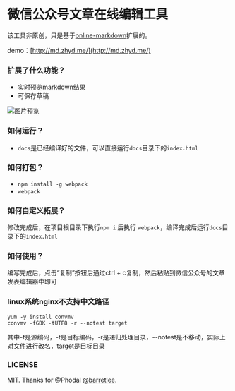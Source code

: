 # 微信公众号文章在线编辑工具

该工具非原创，只是基于[online-markdown](https://github.com/barretlee/online-markdown)扩展的。

demo：[http://md.zhyd.me/](http://md.zhyd.me/)

### 扩展了什么功能？

- 实时预览markdown结果
- 可保存草稿

![图片预览](https://images.gitee.com/uploads/images/2018/0921/160145_98e76b1c_784199.png "TIM截图20180921160133.png")

### 如何运行？

- `docs`是已经编译好的文件，可以直接运行`docs`目录下的`index.html`

### 如何打包？

- `npm install -g webpack`
- `webpack`

### 如何自定义拓展？

修改完成后，在项目根目录下执行`npm i` 后执行 `webpack`，编译完成后运行`docs`目录下的`index.html`

### 如何使用？

编写完成后，点击“复制”按钮后通过ctrl + c复制，然后粘贴到微信公众号的文章发表编辑器中即可

### linux系统nginx不支持中文路径

```$xslt
yum -y install convmv
convmv -fGBK -tUTF8 -r --notest target
```
其中-f是源编码，-t是目标编码，-r是递归处理目录，--notest是不移动，实际上对文件进行改名，target是目标目录

### LICENSE

MIT. Thanks for @Phodal [@barretlee](https://github.com/barretlee).
